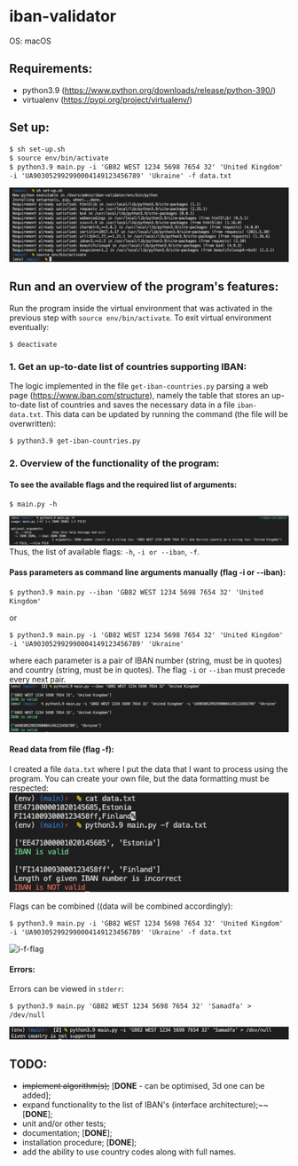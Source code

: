 # iban-validator
OS: macOS

## Requirements:
- python3.9 (https://www.python.org/downloads/release/python-390/)
- virtualenv (https://pypi.org/project/virtualenv/)

## Set up:
```
$ sh set-up.sh
$ source env/bin/activate
$ python3.9 main.py -i 'GB82 WEST 1234 5698 7654 32' 'United Kingdom' -i 'UA903052992990004149123456789' 'Ukraine' -f data.txt
```
![set-up](screenshots/set-up.png)

## Run and an overview of the program's features:
Run the program inside the virtual environment that was activated in the previous step with `source env/bin/activate`.
To exit virtual environment eventually:
```
$ deactivate
```
### 1. Get an up-to-date list of countries supporting IBAN:
The logic implemented in the file `get-iban-countries.py` parsing a web page (https://www.iban.com/structure), namely the table that stores an up-to-date list of countries and saves the necessary data in a file `iban-data.txt`. This data can be updated by running the command (the file will be overwritten):
```
$ python3.9 get-iban-countries.py
```
### 2. Overview of the functionality of the program:
#### To see the available flags and the required list of arguments:
```
$ main.py -h
```
![help](screenshots/help.png)
Thus, the list of available flags: `-h`, `-i or --iban`, `-f`.

#### Pass parameters as command line arguments manually (flag -i or --iban):
```
$ python3.9 main.py --iban 'GB82 WEST 1234 5698 7654 32' 'United Kingdom'
```
or
```
$ python3.9 main.py -i 'GB82 WEST 1234 5698 7654 32' 'United Kingdom' -i 'UA903052992990004149123456789' 'Ukraine'
```
where each parameter is a pair of IBAN number (string, must be in quotes) and country (string, must be in quotes). The flag `-i` or `--iban` must precede every next pair.
![i-flag](screenshots/i-flag.png)

#### Read data from file (flag -f):
I created a file `data.txt` where I put the data that I want to process using the program. You can create your own file, but the data formatting must be respected:
![f-flag](screenshots/f-flag.png)

Flags can be combined ((data will be combined accordingly):
```
$ python3.9 main.py -i 'GB82 WEST 1234 5698 7654 32' 'United Kingdom' -i 'UA903052992990004149123456789' 'Ukraine' -f data.txt
```
![i-f-flag](screenshots/i-f-flag.png)

#### Errors:
Errors can be viewed in `stderr`:
```
$ python3.9 main.py 'GB82 WEST 1234 5698 7654 32' 'Samadfa' > /dev/null
```
![error](screenshots/error.png)

## TODO:
- ~~implement algorithm(s);~~ [**DONE** - can be optimised, 3d one can be added];
- expand functionality to the list of IBAN's (interface architecture);~~ [**DONE**];
- unit and/or other tests;
- documentation; [**DONE**];
- installation procedure; [**DONE**];
- add the ability to use country codes along with full names.